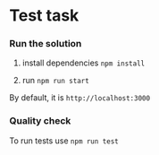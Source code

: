 # Test task

### Run the solution
1. install dependencies
``npm install``

2. run ``npm run start``

By default, it is ``http://localhost:3000``


### Quality check
To run tests use  ``npm run test``



